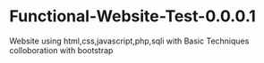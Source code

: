 # Functional-Website-Test-0.0.0.1
Website using html,css,javascript,php,sqli with Basic Techniques colloboration with bootstrap
